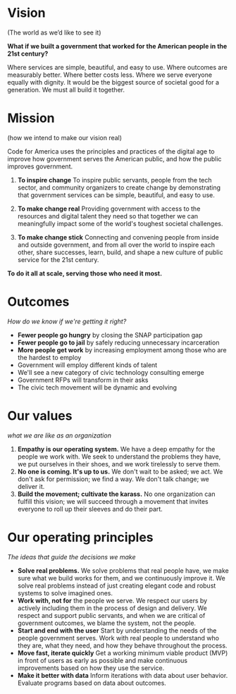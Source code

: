 # Vision
 (The world as we’d like to see it)

**What if we built a government that worked for the American people in the 21st century?**

Where services are simple, beautiful, and easy to use.
Where outcomes are measurably better.
Where better costs less.
Where we serve everyone equally with dignity.
It would be the biggest source of societal good for a generation.
We must all build it together.

# Mission
(how we intend to make our vision real)

Code for America uses the principles and practices of the digital age to improve how government serves the American public, and how the public improves government.

1. **To inspire change**
To inspire public servants, people from the tech sector, and community organizers to create change by demonstrating that government services can be simple, beautiful, and easy to use.

2. **To make change real**
Providing government with access to the resources and digital talent they need so that together we can meaningfully impact some of the world&#39;s toughest societal challenges.

3. **To make change stick**
Connecting and convening people from inside and outside government, and from all over the world to inspire each other, share successes, learn, build, and shape a new culture of public service for the 21st century.

**To do it all at scale, serving those who need it most.**

# Outcomes
*How do we know if we're getting it right?*

* **Fewer people go hungry** by closing the SNAP participation gap
* **Fewer people go to jail** by safely reducing unnecessary incarceration
* **More people get work** by increasing employment among those who are the hardest to employ
* Government will employ different kinds of talent
* We'll see a new category of civic technology consulting emerge
* Government RFPs will transform in their asks
* The civic tech movement will be dynamic and evolving

# Our values
*what we are like as an organization*

1. **Empathy is our operating system.** We have a deep empathy for the people we work with. We seek to understand the problems they have, we put ourselves in their shoes, and we work tirelessly to serve them.
2. **No one is coming. It's up to us.** We don't wait to be asked; we act. We don't ask for permission; we find a way. We don't talk change; we deliver it.
3. **Build the movement; cultivate the karass.** No one organization can fulfill this vision; we will succeed through a movement that invites everyone to roll up their sleeves and do their part.

# Our operating principles
*The ideas that guide the decisions we make*

* **Solve real problems.** We solve problems that real people have, we make sure what we build works for them, and we continuously improve it. We solve real problems instead of just creating elegant code and robust systems to solve imagined ones.
* **Work with, not for** the people we serve. We respect our users by actively including them in the process of design and delivery. We respect and support public servants, and when we are critical of government outcomes, we blame the system, not the people.
* **Start and end with the user**
Start by understanding the needs of the people government serves. Work with real people to understand who they are, what they need, and how they behave throughout the process.
* **Move fast, iterate quickly**
Get a working minimum viable product (MVP) in front of users as early as possible and make continuous improvements based on how they use the service.
* **Make it better with data**
Inform iterations with data about user behavior. Evaluate programs based on data about outcomes.
